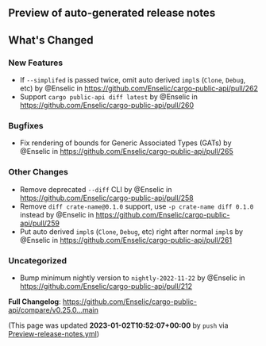 ## Preview of auto-generated release notes
<!-- Release notes generated using configuration in .github/release.yml at main -->

## What's Changed
### New Features
* If `--simplifed` is passed twice, omit auto derived `impl`s (`Clone`, `Debug`, etc) by @Enselic in https://github.com/Enselic/cargo-public-api/pull/262
* Support `cargo public-api diff latest` by @Enselic in https://github.com/Enselic/cargo-public-api/pull/260
### Bugfixes
* Fix rendering of bounds for Generic Associated Types (GATs) by @Enselic in https://github.com/Enselic/cargo-public-api/pull/265
### Other Changes
* Remove deprecated `--diff` CLI by @Enselic in https://github.com/Enselic/cargo-public-api/pull/258
* Remove `diff crate-name@0.1.0` support, use `-p crate-name diff 0.1.0` instead by @Enselic in https://github.com/Enselic/cargo-public-api/pull/259
* Put auto derived `impl`s (`Clone`, `Debug`, etc) right after normal `impl`s by @Enselic in https://github.com/Enselic/cargo-public-api/pull/261
### Uncategorized
* Bump minimum nightly version to `nightly-2022-11-22` by @Enselic in https://github.com/Enselic/cargo-public-api/pull/212


**Full Changelog**: https://github.com/Enselic/cargo-public-api/compare/v0.25.0...main


(This page was updated **2023-01-02T10:52:07+00:00** by `push` via [Preview-release-notes.yml](https://github.com/Enselic/cargo-public-api/actions/runs/3822010545))
